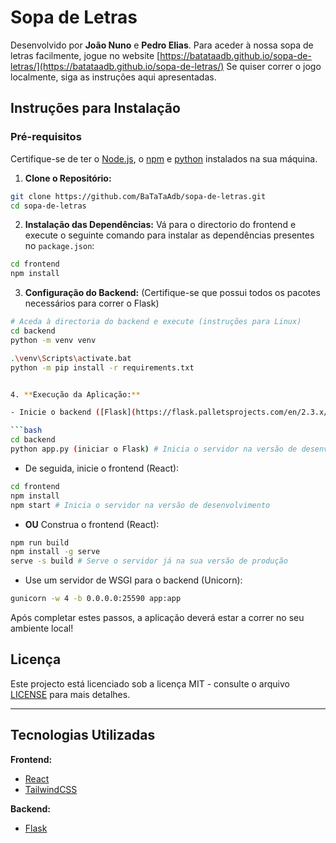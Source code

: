 # Sopa de Letras
Desenvolvido por **João Nuno** e **Pedro Elias**.
Para aceder à nossa sopa de letras facilmente, jogue no website [https://batataadb.github.io/sopa-de-letras/](https://batataadb.github.io/sopa-de-letras/)
Se quiser correr o jogo localmente, siga as instruções aqui apresentadas. 


## Instruções para Instalação


### Pré-requisitos

Certifique-se de ter o [Node.js](https://nodejs.org/), o [npm](https://www.npmjs.com/) e [python](https://www.python.org/downloads/) instalados na sua máquina.

1. **Clone o Repositório:**

```bash
git clone https://github.com/BaTaTaAdb/sopa-de-letras.git
cd sopa-de-letras
```

2. **Instalação das Dependências:**
   Vá para o directorio do frontend e execute o seguinte comando para instalar as dependências presentes no `package.json`:

```bash
cd frontend
npm install
```

3. **Configuração do Backend:**
   (Certifique-se que possui todos os pacotes necessários para correr o Flask)

```bash
# Aceda à directoria do backend e execute (instruções para Linux)
cd backend
python -m venv venv

.\venv\Scripts\activate.bat
python -m pip install -r requirements.txt


4. **Execução da Aplicação:**

- Inicie o backend ([Flask](https://flask.palletsprojects.com/en/2.3.x/)):

```bash
cd backend
python app.py (iniciar o Flask) # Inicia o servidor na versão de desenvolvimento
```

- De seguida, inicie o frontend (React):

```bash
cd frontend
npm install
npm start # Inicia o servidor na versão de desenvolvimento
```

- **OU** Construa o frontend (React):

```bash
npm run build
npm install -g serve
serve -s build # Serve o servidor já na sua versão de produção
```

- Use um servidor de WSGI para o backend (Unicorn):

```bash
gunicorn -w 4 -b 0.0.0.0:25590 app:app
```

Após completar estes passos, a aplicação deverá estar a correr no seu ambiente local!

## Licença

Este projecto está licenciado sob a licença MIT - consulte o arquivo [LICENSE](LICENSE) para mais detalhes.

---
## Tecnologias Utilizadas

**Frontend:**

- [React](https://pt-br.react.dev)
- [TailwindCSS](https://tailwindcss.com/)

**Backend:**

- [Flask](https://flask.palletsprojects.com/en/2.3.x/)

